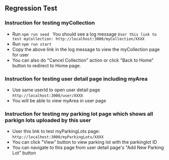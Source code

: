 ## Regression Test

### Instruction for testing myCollection

* Run ```npm run seed ``` You should see a log message
```User this link to test myCollection: http://localhost:3000/myCollection/XXXX```
* Run ```npm run start ```
* Copy the above link in the log message to view the myCollection page for user
* You can also do "Cancel Collection" action or click "Back to Home" button to redirect to Home page.

### Instruction for testing user detail page including myArea

* Use same userId to open user detail page ```http://localhost:3000/user/XXXX```
* You will be able to view myArea in user page

### Instruction for testing my parking lot page which shows all parkign lots uploaded by this user

* User this link to test myParkingLots page:  ```http://localhost:3000/myParkingLots/XXXX```
* You can click "View" button to view parking lot with the parkinglot ID
* You can navigate to this page from user detail page's "Add New Parking Lot" button

